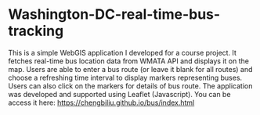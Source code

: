 # Washington-DC-real-time-bus-tracking
This is a simple WebGIS application I developed for a course project. It fetches real-time bus location data from WMATA API and displays it on the map. Users are able to enter
a bus route (or leave it blank for all routes) and choose a refreshing time interval to display markers representing buses. Users can also click on the markers for details 
of bus route. The application was developed and supported using Leaflet (Javascript). You can be access it here: https://chengbiliu.github.io/bus/index.html

